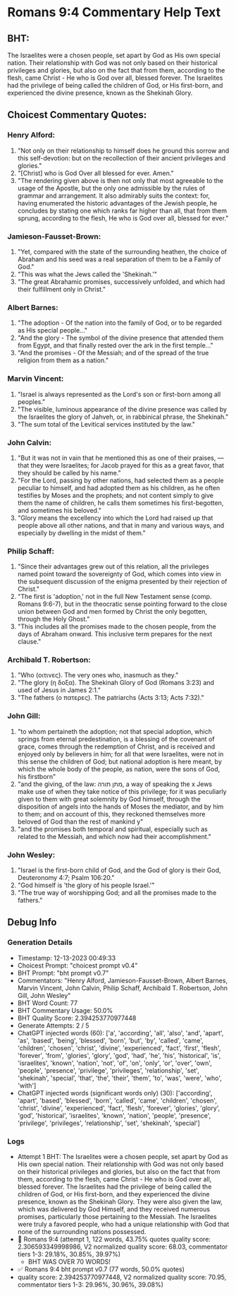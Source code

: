 # Romans 9:4 Commentary Help Text

## BHT:
The Israelites were a chosen people, set apart by God as His own special nation. Their relationship with God was not only based on their historical privileges and glories, but also on the fact that from them, according to the flesh, came Christ - He who is God over all, blessed forever. The Israelites had the privilege of being called the children of God, or His first-born, and experienced the divine presence, known as the Shekinah Glory.

## Choicest Commentary Quotes:
### Henry Alford:
1. "Not only on their relationship to himself does he ground this sorrow and this self-devotion: but on the recollection of their ancient privileges and glories."
2. "[Christ] who is God Over all blessed for ever. Amen."
3. "The rendering given above is then not only that most agreeable to the usage of the Apostle, but the only one admissible by the rules of grammar and arrangement. It also admirably suits the context: for, having enumerated the historic advantages of the Jewish people, he concludes by stating one which ranks far higher than all, that from them sprung, according to the flesh, He who is God over all, blessed for ever."

### Jamieson-Fausset-Brown:
1. "Yet, compared with the state of the surrounding heathen, the choice of Abraham and his seed was a real separation of them to be a Family of God."
2. "This was what the Jews called the 'Shekinah.'"
3. "The great Abrahamic promises, successively unfolded, and which had their fulfillment only in Christ."

### Albert Barnes:
1. "The adoption - Of the nation into the family of God, or to be regarded as His special people..."
2. "And the glory - The symbol of the divine presence that attended them from Egypt, and that finally rested over the ark in the first temple..."
3. "And the promises - Of the Messiah; and of the spread of the true religion from them as a nation."

### Marvin Vincent:
1. "Israel is always represented as the Lord's son or first-born among all peoples."
2. "The visible, luminous appearance of the divine presence was called by the Israelites the glory of Jahveh, or, in rabbinical phrase, the Shekinah."
3. "The sum total of the Levitical services instituted by the law."

### John Calvin:
1. "But it was not in vain that he mentioned this as one of their praises, — that they were Israelites; for Jacob prayed for this as a great favor, that they should be called by his name."
2. "For the Lord, passing by other nations, had selected them as a people peculiar to himself, and had adopted them as his children, as he often testifies by Moses and the prophets; and not content simply to give them the name of children, he calls them sometimes his first-begotten, and sometimes his beloved."
3. "Glory means the excellency into which the Lord had raised up that people above all other nations, and that in many and various ways, and especially by dwelling in the midst of them."

### Philip Schaff:
1. "Since their advantages grew out of this relation, all the privileges named point toward the sovereignty of God, which comes into view in the subsequent discussion of the enigma presented by their rejection of Christ."
2. "The first is 'adoption,' not in the full New Testament sense (comp. Romans 9:6-7), but in the theocratic sense pointing forward to the close union between God and men formed by Christ the only begotten, through the Holy Ghost."
3. "This includes all the promises made to the chosen people, from the days of Abraham onward. This inclusive term prepares for the next clause."

### Archibald T. Robertson:
1. "Who (οιτινες). The very ones who, inasmuch as they."
2. "The glory (η δοξα). The Shekinah Glory of God (Romans 3:23) and used of Jesus in James 2:1."
3. "The fathers (ο πατερες). The patriarchs (Acts 3:13; Acts 7:32)."

### John Gill:
1. "to whom pertaineth the adoption; not that special adoption, which springs from eternal predestination, is a blessing of the covenant of grace, comes through the redemption of Christ, and is received and enjoyed only by believers in him; for all that were Israelites, were not in this sense the children of God; but national adoption is here meant, by which the whole body of the people, as nation, were the sons of God, his firstborn"
2. "and the giving, of the law: מתן תורה, a way of speaking the x Jews make use of when they take notice of this privilege; for it was peculiarly given to them with great solemnity by God himself, through the disposition of angels into the hands of Moses the mediator, and by him to them; and on account of this, they reckoned themselves more beloved of God than the rest of mankind y"
3. "and the promises both temporal and spiritual, especially such as related to the Messiah, and which now had their accomplishment."

### John Wesley:
1. "Israel is the first-born child of God, and the God of glory is their God, Deuteronomy 4:7; Psalm 106:20."
2. "God himself is 'the glory of his people Israel.'"
3. "The true way of worshipping God; and all the promises made to the fathers."


## Debug Info
### Generation Details
- Timestamp: 12-13-2023 00:49:33
- Choicest Prompt: "choicest prompt v0.4"
- BHT Prompt: "bht prompt v0.7"
- Commentators: "Henry Alford, Jamieson-Fausset-Brown, Albert Barnes, Marvin Vincent, John Calvin, Philip Schaff, Archibald T. Robertson, John Gill, John Wesley"
- BHT Word Count: 77
- BHT Commentary Usage: 50.0%
- BHT Quality Score: 2.394253770977448
- Generate Attempts: 2 / 5
- ChatGPT injected words (60):
	['a', 'according', 'all', 'also', 'and', 'apart', 'as', 'based', 'being', 'blessed', 'born', 'but', 'by', 'called', 'came', 'children', 'chosen', 'christ', 'divine', 'experienced', 'fact', 'first', 'flesh', 'forever', 'from', 'glories', 'glory', 'god', 'had', 'he', 'his', 'historical', 'is', 'israelites', 'known', 'nation', 'not', 'of', 'on', 'only', 'or', 'over', 'own', 'people', 'presence', 'privilege', 'privileges', 'relationship', 'set', 'shekinah', 'special', 'that', 'the', 'their', 'them', 'to', 'was', 'were', 'who', 'with']
- ChatGPT injected words (significant words only) (30):
	['according', 'apart', 'based', 'blessed', 'born', 'called', 'came', 'children', 'chosen', 'christ', 'divine', 'experienced', 'fact', 'flesh', 'forever', 'glories', 'glory', 'god', 'historical', 'israelites', 'known', 'nation', 'people', 'presence', 'privilege', 'privileges', 'relationship', 'set', 'shekinah', 'special']

### Logs
- Attempt 1 BHT: The Israelites were a chosen people, set apart by God as His own special nation. Their relationship with God was not only based on their historical privileges and glories, but also on the fact that from them, according to the flesh, came Christ - He who is God over all, blessed forever. The Israelites had the privilege of being called the children of God, or His first-born, and they experienced the divine presence, known as the Shekinah Glory. They were also given the law, which was delivered by God Himself, and they received numerous promises, particularly those pertaining to the Messiah. The Israelites were truly a favored people, who had a unique relationship with God that none of the surrounding nations possessed.
- 🔄 Romans 9:4 (attempt 1, 122 words, 43.75% quotes quality score: 2.306593349998986, V2 normalized quality score: 68.03, commentator tiers 1-3: 29.18%, 30.85%, 39.97%) 
	- BHT WAS OVER 70 WORDS!
- ✅ Romans 9:4 bht prompt v0.7 (77 words, 50.0% quotes)
- quality score: 2.394253770977448, V2 normalized quality score: 70.95, commentator tiers 1-3: 29.96%, 30.96%, 39.08%)